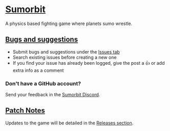 # [Sumorbit](https://sumorbit.com)
A physics based fighting game where planets sumo wrestle.

## [Bugs and suggestions](https://github.com/Tournameta/Sumorbit/issues)
- Submit bugs and suggestions under the [Issues tab](https://github.com/Tournameta/Sumorbit/issues)
- Search existing issues before creating a new one
- If you find your issue has already been logged, give the post a 👍 or add extra info as a comment

### Don't have a GitHub account?
Send your feedback in the [Sumorbit Discord](https://discord.gg/Mc78SG86dC).

## [Patch Notes](https://github.com/Tournameta/Sumorbit/releases)
Updates to the game will be detailed in the [Releases section](https://github.com/Tournameta/Sumorbit/releases).
